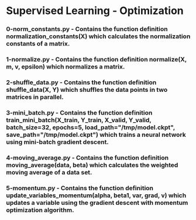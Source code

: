 # Supervised Learning - Optimization

### 0-norm_constants.py - Contains the function definition normalization_constants(X) which calculates the normalization constants of a matrix.

### 1-normalize.py - Contains the function definition normalize(X, m, v, epsilon) which normalizes a matrix.

### 2-shuffle_data.py - Contains the function definition shuffle_data(X, Y) which shuffles the data points in two matrices in parallel.

### 3-mini_batch.py - Contains the function definition train_mini_batch(X_train, Y_train, X_valid, Y_valid, batch_size=32, epochs=5, load_path="/tmp/model.ckpt", save_path="/tmp/model.ckpt") which trains a neural network using mini-batch gradient descent.

### 4-moving_average.py - Contains the function definition moving_average(data, beta) which calculates the weighted moving average of a data set.

### 5-momentum.py - Contains the function definition update_variables_momentum(alpha, beta1, var, grad, v) which updates a variable using the gradient descent with momentum optimization algorithm.

